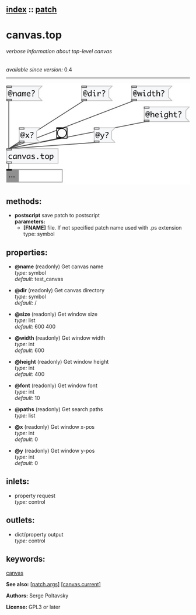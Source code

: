 [index](index.html) :: [patch](category_patch.html)
---

# canvas.top

###### verbose information about top-level canvas

*available since version:* 0.4

---




[![example](../examples/img/canvas.top.jpg)](../examples/pd/canvas.top.pd)





## methods:

* **postscript**
save patch to postscript<br>
  __parameters:__
  - **[FNAME]** file. If not specified patch name used with .ps extension<br>
    type: symbol <br>




## properties:

* **@name** (readonly)
Get canvas name<br>
_type:_ symbol<br>
_default:_ test_canvas<br>

* **@dir** (readonly)
Get canvas directory<br>
_type:_ symbol<br>
_default:_ /<br>

* **@size** (readonly)
Get window size<br>
_type:_ list<br>
_default:_ 600 400<br>

* **@width** (readonly)
Get window width<br>
_type:_ int<br>
_default:_ 600<br>

* **@height** (readonly)
Get window height<br>
_type:_ int<br>
_default:_ 400<br>

* **@font** (readonly)
Get window font<br>
_type:_ int<br>
_default:_ 10<br>

* **@paths** (readonly)
Get search paths<br>
_type:_ list<br>

* **@x** (readonly)
Get window x-pos<br>
_type:_ int<br>
_default:_ 0<br>

* **@y** (readonly)
Get window y-pos<br>
_type:_ int<br>
_default:_ 0<br>



## inlets:

* property request<br>
_type:_ control



## outlets:

* dict/property output<br>
_type:_ control



## keywords:

[canvas](keywords/canvas.html)



**See also:**
[\[patch.args\]](patch.args.html)
[\[canvas.current\]](canvas.current.html)




**Authors:** Serge Poltavsky




**License:** GPL3 or later





